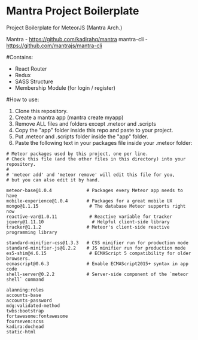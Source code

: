 # Mantra Project Boilerplate

Project Boilerplate for MeteorJS (Mantra Arch.) 

Mantra - https://github.com/kadirahq/mantra
mantra-cli - https://github.com/mantrajs/mantra-cli

#Contains:
* React Router
* Redux
* SASS Structure
* Membership Module (for login / register)

#How to use:

1. Clone this repository.
2. Create a mantra app (mantra create myapp)
3. Remove ALL files and folders except .meteor and .scripts
4. Copy the "app" folder inside this repo and paste to your project.
5. Put .meteor and .scripts folder inside the "app" folder.
6. Paste the following text in your packages file inside your .meteor folder:

```
# Meteor packages used by this project, one per line.
# Check this file (and the other files in this directory) into your repository.
#
# 'meteor add' and 'meteor remove' will edit this file for you,
# but you can also edit it by hand.

meteor-base@1.0.4             # Packages every Meteor app needs to have
mobile-experience@1.0.4       # Packages for a great mobile UX
mongo@1.1.15                   # The database Meteor supports right now
reactive-var@1.0.11            # Reactive variable for tracker
jquery@1.11.10                  # Helpful client-side library
tracker@1.1.2                 # Meteor's client-side reactive programming library

standard-minifier-css@1.3.3   # CSS minifier run for production mode
standard-minifier-js@1.2.2    # JS minifier run for production mode
es5-shim@4.6.15                # ECMAScript 5 compatibility for older browsers.
ecmascript@0.6.3              # Enable ECMAScript2015+ syntax in app code
shell-server@0.2.2            # Server-side component of the `meteor shell` command

alanning:roles
accounts-base
accounts-password
mdg:validated-method
twbs:bootstrap
fortawesome:fontawesome
fourseven:scss
kadira:dochead
static-html
```
